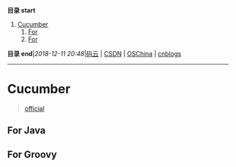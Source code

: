 **目录 start**

1. [Cucumber](#cucumber)
    1. [For](#for)
    1. [For](#for)

**目录 end**|_2018-12-11 20:48_|[码云](https://gitee.com/gin9) | [CSDN](http://blog.csdn.net/kcp606) | [OSChina](https://my.oschina.net/kcp1104) | [cnblogs](http://www.cnblogs.com/kuangcp)
****************************************
# Cucumber 
> [official](https://docs.cucumber.io/)

## For Java


## For Groovy 
